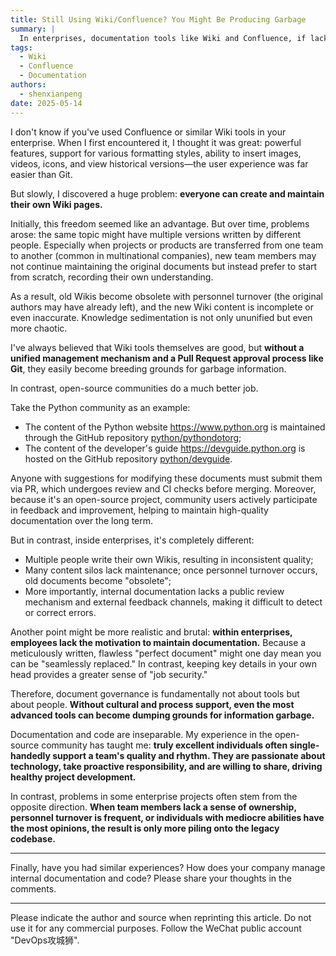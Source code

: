 ```yaml
---
title: Still Using Wiki/Confluence? You Might Be Producing Garbage
summary: |
  In enterprises, documentation tools like Wiki and Confluence, if lacking unified management and review mechanisms, can lead to information chaos and knowledge sedimentation failure. This article explores how to avoid this situation and draws on the successful experiences of open-source communities.
tags:
  - Wiki
  - Confluence
  - Documentation
authors:
  - shenxianpeng
date: 2025-05-14
---
```


I don't know if you've used Confluence or similar Wiki tools in your enterprise. When I first encountered it, I thought it was great: powerful features, support for various formatting styles, ability to insert images, videos, icons, and view historical versions—the user experience was far easier than Git.

But slowly, I discovered a huge problem: **everyone can create and maintain their own Wiki pages.**

Initially, this freedom seemed like an advantage. But over time, problems arose: the same topic might have multiple versions written by different people. Especially when projects or products are transferred from one team to another (common in multinational companies), new team members may not continue maintaining the original documents but instead prefer to start from scratch, recording their own understanding.

As a result, old Wikis become obsolete with personnel turnover (the original authors may have already left), and the new Wiki content is incomplete or even inaccurate.  Knowledge sedimentation is not only ununified but even more chaotic.

I've always believed that Wiki tools themselves are good, but **without a unified management mechanism and a Pull Request approval process like Git**, they easily become breeding grounds for garbage information.

In contrast, open-source communities do a much better job.


Take the Python community as an example:

* The content of the Python website https://www.python.org is maintained through the GitHub repository [python/pythondotorg](https://github.com/python/pythondotorg);
* The content of the developer's guide https://devguide.python.org is hosted on the GitHub repository [python/devguide](https://github.com/python/devguide).

Anyone with suggestions for modifying these documents must submit them via PR, which undergoes review and CI checks before merging.  Moreover, because it's an open-source project, community users actively participate in feedback and improvement, helping to maintain high-quality documentation over the long term.

But in contrast, inside enterprises, it's completely different:

* Multiple people write their own Wikis, resulting in inconsistent quality;
* Many content silos lack maintenance; once personnel turnover occurs, old documents become "obsolete";
* More importantly, internal documentation lacks a public review mechanism and external feedback channels, making it difficult to detect or correct errors.

Another point might be more realistic and brutal: **within enterprises, employees lack the motivation to maintain documentation.** Because a meticulously written, flawless "perfect document" might one day mean you can be "seamlessly replaced." In contrast, keeping key details in your own head provides a greater sense of "job security."

Therefore, document governance is fundamentally not about tools but about people. **Without cultural and process support, even the most advanced tools can become dumping grounds for information garbage.**

Documentation and code are inseparable. My experience in the open-source community has taught me: **truly excellent individuals often single-handedly support a team's quality and rhythm. They are passionate about technology, take proactive responsibility, and are willing to share, driving healthy project development.**

In contrast, problems in some enterprise projects often stem from the opposite direction. **When team members lack a sense of ownership, personnel turnover is frequent, or individuals with mediocre abilities have the most opinions, the result is only more piling onto the legacy codebase.**

---

Finally, have you had similar experiences? How does your company manage internal documentation and code? Please share your thoughts in the comments.

---

Please indicate the author and source when reprinting this article. Do not use it for any commercial purposes.  Follow the WeChat public account "DevOps攻城狮".